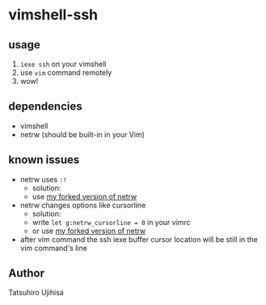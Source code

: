 # vimshell-ssh

## usage

1. `iexe ssh` on your vimshell
2. use `vim` command remotely
3. wow!

## dependencies

* vimshell
* netrw (should be built-in in your Vim)

## known issues

* netrw uses `:!`
    * solution:
    * use [my forked version of netrw](https://github.com/ujihisa/netrw.vim)
* netrw changes options like cursorline
    * solution:
    * write `let g:netrw_cursorline = 0` in your vimrc
    * or use [my forked version of netrw](https://github.com/ujihisa/netrw.vim)
* after vim command the ssh iexe buffer cursor location will be still in the vim command's line

## Author

Tatsuhiro Ujihisa
